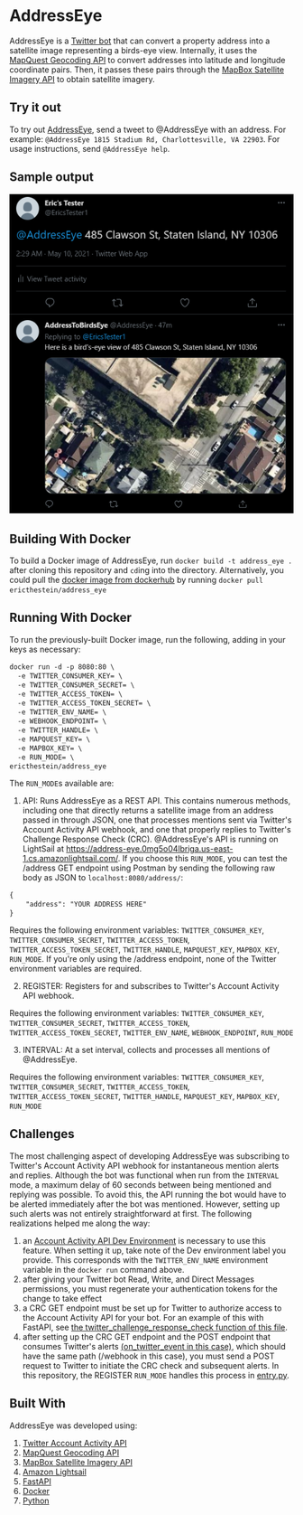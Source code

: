 # AddressEye

AddressEye is a [Twitter bot](https://twitter.com/AddressEye) that can convert a property address into a satellite image representing a birds-eye view. Internally, it uses the [MapQuest Geocoding API](https://developer.mapquest.com/documentation/geocoding-api/) to convert addresses into latitude and longitude coordinate pairs. Then, it passes these pairs through the [MapBox Satellite Imagery API](https://docs.mapbox.com/help/getting-started/satellite-imagery/) to obtain satellite imagery.

## Try it out

To try out [AddressEye](https://twitter.com/AddressEye), send a tweet to @AddressEye with an address. For example: `@AddressEye 1815 Stadium Rd, Charlottesville, VA 22903`. For usage instructions, send `@AddressEye help`.

## Sample output

![output](sample_output.PNG "AddressEye Sample Output")

## Building With Docker

To build a Docker image of AddressEye, run `docker build -t address_eye .` after cloning this repository and `cd`ing into the directory.
Alternatively, you could pull the [docker image from dockerhub](https://hub.docker.com/r/ericthestein/address_eye) by running `docker pull ericthestein/address_eye`

## Running With Docker

To run the previously-built Docker image, run the following, adding in your keys as necessary:
```
docker run -d -p 8080:80 \
  -e TWITTER_CONSUMER_KEY= \
  -e TWITTER_CONSUMER_SECRET= \
  -e TWITTER_ACCESS_TOKEN= \
  -e TWITTER_ACCESS_TOKEN_SECRET= \
  -e TWITTER_ENV_NAME= \
  -e WEBHOOK_ENDPOINT= \
  -e TWITTER_HANDLE= \
  -e MAPQUEST_KEY= \
  -e MAPBOX_KEY= \
  -e RUN_MODE= \
ericthestein/address_eye
```

The `RUN_MODE`s available are:
1) API: Runs AddressEye as a REST API. This contains numerous methods, including one that directly returns a satellite image from an address passed in through JSON, one that processes mentions sent via Twitter's Account Activity API webhook, and one that properly replies to Twitter's Challenge Response Check (CRC). @AddressEye's API is running on LightSail at https://address-eye.0mg5o04lbriga.us-east-1.cs.amazonlightsail.com/. If you choose this `RUN_MODE`, you can test the /address GET endpoint using Postman by sending the following raw body as JSON to `localhost:8080/address/`:
```
{
    "address": "YOUR ADDRESS HERE"
}
```
Requires the following environment variables: `TWITTER_CONSUMER_KEY`, `TWITTER_CONSUMER_SECRET`, `TWITTER_ACCESS_TOKEN`, `TWITTER_ACCESS_TOKEN_SECRET`, `TWITTER_HANDLE`, `MAPQUEST_KEY`, `MAPBOX_KEY`, `RUN_MODE`. If you're only using the /address endpoint, none of the Twitter environment variables are required.

2) REGISTER: Registers for and subscribes to Twitter's Account Activity API webhook.

Requires the following environment variables: `TWITTER_CONSUMER_KEY`, `TWITTER_CONSUMER_SECRET`, `TWITTER_ACCESS_TOKEN`, `TWITTER_ACCESS_TOKEN_SECRET`, `TWITTER_ENV_NAME`, `WEBHOOK_ENDPOINT`, `RUN_MODE`

3) INTERVAL: At a set interval, collects and processes all mentions of @AddressEye.

Requires the following environment variables: `TWITTER_CONSUMER_KEY`, `TWITTER_CONSUMER_SECRET`, `TWITTER_ACCESS_TOKEN`, `TWITTER_ACCESS_TOKEN_SECRET`, `TWITTER_HANDLE`, `MAPQUEST_KEY`, `MAPBOX_KEY`, `RUN_MODE`

## Challenges

The most challenging aspect of developing AddressEye was subscribing to Twitter's Account Activity API webhook for instantaneous mention alerts and replies. Although the bot was functional when run from the `INTERVAL` mode, a maximum delay of 60 seconds between being mentioned and replying was possible. To avoid this, the API running the bot would have to be alerted immediately after the bot was mentioned. However, setting up such alerts was not entirely straightforward at first. The following realizations helped me along the way:
1) an [Account Activity API Dev Environment](https://developer.twitter.com/en/account/environments) is necessary to use this feature. When setting it up, take note of the Dev environment label you provide. This corresponds with the `TWITTER_ENV_NAME` environment variable in the `docker run` command above.
2) after giving your Twitter bot Read, Write, and Direct Messages permissions, you must regenerate your authentication tokens for the change to take effect
3) a CRC GET endpoint must be set up for Twitter to authorize access to the Account Activity API for your bot. For an example of this with FastAPI, see [the twitter_challenge_response_check function of this file](app/main.py).
4) after setting up the CRC GET endpoint and the POST endpoint that consumes Twitter's alerts [(on_twitter_event in this case)](app/main.py), which should have the same path (/webhook in this case), you must send a POST request to Twitter to initiate the CRC check and subsequent alerts. In this repository, the REGISTER `RUN_MODE` handles this process in [entry.py](app/entry.py).

## Built With

AddressEye was developed using:
1) [Twitter Account Activity API](https://developer.twitter.com/en/docs/twitter-api/enterprise/account-activity-api/overview)
2) [MapQuest Geocoding API](https://developer.mapquest.com/documentation/geocoding-api/)
3) [MapBox Satellite Imagery API](https://docs.mapbox.com/help/getting-started/satellite-imagery/)
4) [Amazon Lightsail](https://lightsail.aws.amazon.com/)
5) [FastAPI](https://fastapi.tiangolo.com/)
6) [Docker](https://www.docker.com/)
7) [Python](https://www.python.org/)
